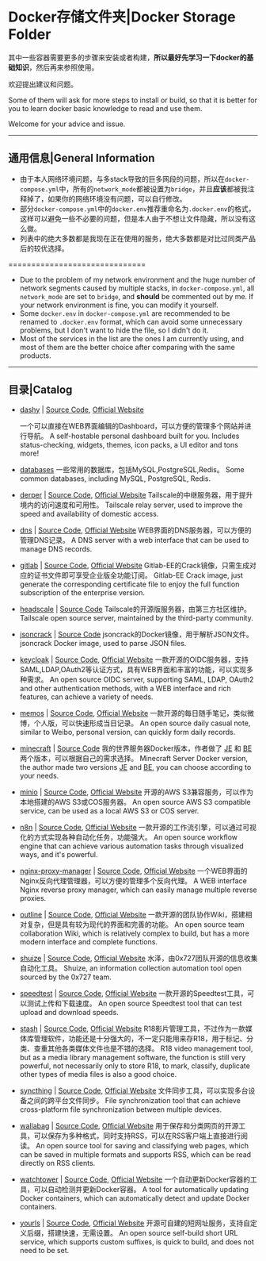 # Docker存储文件夹|Docker Storage Folder

其中一些容器需要更多的步骤来安装或者构建，**所以最好先学习一下docker的基础知识**，然后再来参照使用。

欢迎提出建议和问题。

Some of them will ask for more steps to install or build, so that it is better for you to learn docker basic knowledge to read and use them.

Welcome for your advice and issue.

---
## 通用信息|General Information

* 由于本人网络环境问题，与多stack导致的巨多网段的问题，所以在`docker-compose.yml`中，所有的`network_mode`都被设置为`bridge`，并且**应该**都被我注释掉了，如果你的网络环境没有问题，可以自行修改。
* 部分`docker-compose.yml`中的`docker.env`推荐重命名为`.docker.env`的格式，这样可以避免一些不必要的问题，但是本人由于不想让文件隐藏，所以没有这么做。
* 列表中的绝大多数都是我现在正在使用的服务，绝大多数都是对比过同类产品后的较优选择。

==============================

* Due to the problem of my network environment and the huge number of network segments caused by multiple stacks, in `docker-compose.yml`, all `network_mode` are set to `bridge`, and **should** be commented out by me. If your network environment is fine, you can modify it yourself.
* Some `docker.env` in `docker-compose.yml` are recommended to be renamed to `.docker.env` format, which can avoid some unnecessary problems, but I don't want to hide the file, so I didn't do it.
* Most of the services in the list are the ones I am currently using, and most of them are the better choice after comparing with the same products. 
---
## 目录|Catalog
* [dashy](dashy/) | [Source Code](https://github.com/Lissy93/dashy), [Official Website](https://dashy.to/)

    一个可以直接在WEB界面编辑的Dashboard，可以方便的管理多个网站并进行导航。
    A self-hostable personal dashboard built for you. Includes status-checking, widgets, themes, icon packs, a UI editor and tons more!

* [databases](databases/)
    一些常用的数据库，包括MySQL,PostgreSQL,Redis。
    Some common databases, including MySQL, PostgreSQL, Redis.
    
* [derper](derper/) | [Source Code](https://github.com/tailscale/tailscale), [Official Website](https://tailscale.com/)
    Tailscale的中继服务器，用于提升境内的访问速度和可用性。
    Tailscale relay server, used to improve the speed and availability of domestic access.

* [dns](dns/) | [Source Code](https://github.com/TechnitiumSoftware/DnsServer), [Official Website](https://technitium.com/dns/)
    WEB界面的DNS服务器，可以方便的管理DNS记录。
    A DNS server with a web interface that can be used to manage DNS records.

* [gitlab](gitlab/) | [Source Code](gitlab/README.md), [Official Website](https://about.gitlab.com/)
    Gitlab-EE的Crack镜像，只需生成对应的证书文件即可享受企业版全功能订阅。
    Gitlab-EE Crack image, just generate the corresponding certificate file to enjoy the full function subscription of the enterprise version.

* [headscale](headscale/) | [Source Code](https://github.com/juanfont/headscale)
    Tailscale的开源版服务器，由第三方社区维护。
    Tailscale open source server, maintained by the third-party community.

* [jsoncrack](jsoncrack/) | [Source Code](https://github.com/0x727/ShuiZe_0x727)
    jsoncrack的Docker镜像，用于解析JSON文件。
    jsoncrack Docker image, used to parse JSON files.

* [keycloak](keycloak/) | [Source Code](https://github.com/keycloak/keycloak), [Official Website](https://www.keycloak.org/)
    一款开源的OIDC服务器，支持SAML,LDAP,OAuth2等认证方式，具有WEB界面和丰富的功能，可以实现多种需求。
    An open source OIDC server, supporting SAML, LDAP, OAuth2 and other authentication methods, with a WEB interface and rich features, can achieve a variety of needs.
    
* [memos](memos/) | [Source Code](https://github.com/usememos/memos), [Official Website](https://usememos.com/)
    一款开源的每日随手笔记，类似微博，个人版，可以快速形成当日记录。
    An open source daily casual note, similar to Weibo, personal version, can quickly form daily records.

* [minecraft](minecraft/) | [Source Code](https://github.com/itzg/docker-minecraft-server)
    我的世界服务器Docker版本，作者做了 [JE](https://github.com/itzg/docker-minecraft-server) 和 [BE](https://hub.docker.com/r/itzg/minecraft-bedrock-server) 两个版本，可以根据自己的需求选择。
    Minecraft Server Docker version, the author made two versions [JE](https://github.com/itzg/docker-minecraft-server) and [BE](https://hub.docker.com/r/itzg/minecraft-bedrock-server), you can choose according to your needs.

* [minio](minio/) | [Source Code](https://github.com/minio/minio), [Official Website](https://min.io/)
    开源的AWS S3兼容服务，可以作为本地搭建的AWS S3或COS服务器。
    An open source AWS S3 compatible service, can be used as a local AWS S3 or COS server.

* [n8n](n8n/) | [Source Code](https://github.com/n8n-io/n8n), [Official Website](https://n8n.io/)
    一款开源的工作流引擎，可以通过可视化的方式实现各种自动化任务，功能强大。
    An open source workflow engine that can achieve various automation tasks through visualized ways, and it's powerful.

* [nginx-proxy-manager](nginxproxymanager/) | [Source Code](https://github.com/NginxProxyManager/nginx-proxy-manager), [Official Website](https://nginxproxymanager.com/)
    一个WEB界面的Nginx反向代理管理器，可以方便的管理多个反向代理。
    A WEB interface Nginx reverse proxy manager, which can easily manage multiple reverse proxies.

* [outline](outline/) | [Source Code](https://github.com/outline/outline), [Official Website]()
    一款开源的团队协作Wiki，搭建相对复杂，但是具有较为现代的界面和完善的功能。
    An open source team collaboration Wiki, which is relatively complex to build, but has a more modern interface and complete functions.

* [shuize](shuize/) | [Source Code](https://github.com/0x727/ShuiZe_0x727), [Official Website]()
    水泽，由0x727团队开源的信息收集自动化工具。
    Shuize, an information collection automation tool open sourced by the 0x727 team.

* [speedtest](speedtest/) | [Source Code](https://github.com/librespeed/speedtest), [Official Website](https://librespeed.org/)
    一款开源的Speedtest工具，可以测试上传和下载速度。
    An open source Speedtest tool that can test upload and download speeds.

* [stash](stash/) | [Source Code](https://github.com/librespeed/speedtest), [Official Website](https://stashapp.cc/)
    R18影片管理工具，不过作为一款媒体库管理软件，功能还是十分强大的，不一定只能用来存R18，用于标记、分类、查重其他各类媒体文件也是不错的选择。
    R18 video management tool, but as a media library management software, the function is still very powerful, not necessarily only to store R18, to mark, classify, duplicate other types of media files is also a good choice.

* [syncthing](syncthing/) | [Source Code](https://github.com/syncthing/syncthing), [Official Website](https://syncthing.net/)
    文件同步工具，可以实现多台设备之间的跨平台文件同步。
    File synchronization tool that can achieve cross-platform file synchronization between multiple devices.

* [wallabag](wallabag/) | [Source Code](https://github.com/wallabag/wallabag), [Official Website](https://www.wallabag.org/)
    用于保存和分类网页的开源工具，可以保存为多种格式，同时支持RSS，可以在RSS客户端上直接进行阅读。
    An open source tool for saving and classifying web pages, which can be saved in multiple formats and supports RSS, which can be read directly on RSS clients.

* [watchtower](watchtower/) | [Source Code](https://github.com/containrrr/watchtower), [Official Website](https://containrrr.dev/watchtower/)
    一个自动更新Docker容器的工具，可以自动检测并更新Docker容器。
    A tool for automatically updating Docker containers, which can automatically detect and update Docker containers.

* [yourls](yourls/) | [Source Code](https://github.com/YOURLS/YOURLS), [Official Website](https://yourls.org/)
    开源可自建的短网址服务，支持自定义后缀，搭建快速，无需设置。
    An open source self-build short URL service, which supports custom suffixes, is quick to build, and does not need to be set.